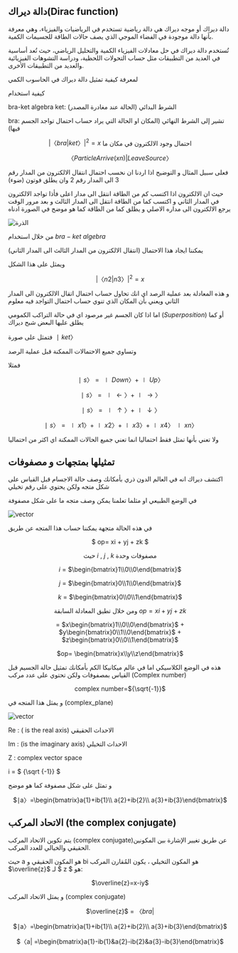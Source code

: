 
## دالة ديراك(Dirac function)


دالة ديراك أو موجه ديراك هي دالة رياضية تستخدم في الرياضيات والفيزياء، وهي معرفة بأنها دالة موجودة في الفضاء الموجي الذي يصف حالات الطاقة للجسيمات الكمية.

تُستخدم دالة ديراك في حل معادلات الفيزياء الكمية والتحليل الرياضي، حيث تُعد أساسية في العديد من التطبيقات مثل حساب التحولات اللحظية، ودراسة التشوهات الفيزيائية والعديد من التطبيقات الأخرى.

لمعرفة كيفية تمثيل دالة ديراك في الحاسوب الكمي


كيفية استخدام 

 
bra-ket algebra
ket:  الشرط البدائي (الحالة عند مغادرة المصدر)

bra: تشير إلى الشرط النهائي (المكان او الحالة التي يراد حساب احتمال تواجد الجسم فيها)

<div align="center">

 $|〈bra|ket〉|^{2}=x$
احتمال وجود الالكترون في مكان ما 

 $〈Particle Arrive (xn) | Leave Source〉$

</div>


فعلى سبيل المثال و التوضيح اذا اردنا ان نحسب احتمال انتقال الالكترون من المدار رقم 3 الى المدار رقم 2 وان يطلق فوتون (ضوء) 

حيث ان الالكترون اذا اكتسب كم من الطاقة انتقل الى مدار اعلى فأذا تواجد الالكترون في المدار الثاني و اكتسب كما من الطاقة انتقل الى المدار الثالث و بعد مرور الوقت يرجع الالكترون الى مداره الاصلي و يطلق كما من الطاقة  كما هو موضح في الصورة ادناه 


![الذرة](~/images/atom.png)

من خلال استخدام $bra-ket$  $algebra$ 

يمكننا ايجاد هذا الاحتمال (انتقال الالكترون من المدار الثالث الى المدار الثاني) 

ويمثل على هذا الشكل
<div align="center">
 

$|〈n2|n3〉| ^{2} = x$

</div>

  و هذه المعادلة  بعد عملية الرصد اي انك تحاول حساب احتمال اتقال الالكترون الى المدار الثاني ويعني بأن المكان الذي تنوي حساب احتمال التواجد فيه معلوم 

  اما اذا كان الجسم غير مرصود اي في حالة التراكب الكمومي ($Superposition$) أو كما يطلق عليها البعض شبح ديراك 

  فتمثل على صورة 
$∣ket〉$

وتساوي جميع الاحتمالات الممكنة قبل عملية الرصد

فمثلا 

<div align="center">

$∣s〉=∣Down〉+∣Up〉$

$∣s〉=∣←〉+∣→〉$

$∣s〉=∣↑〉+∣↓〉$

$∣s〉= ∣x1〉+∣x2〉+∣x3〉+∣x4〉∣xn〉$

</div>

ولا تعني بأنها تمثل فقط احتماليا انما تعني جميع الحالات الممكنة اي اكثر من احتماليا 

## تمثيلها بمتجهات و مصفوفات 

 اكتشف ديراك انه في العالم الدون ذري بأمكانك وصف حالة الاجسام قبل القياس على شكل متجه ولكن يحتوي على رقم تخيلي   


في الوضع الطبيعي او مثلما تعلمنا يمكن وصف متجه ما على شكل مصفوفة  
 
 ![vector](~/images/vector2.png)

في هذه الحالة متجهة يمكننا حساب هذا المتجه عن طريق 

<div align="center">
 

$ op= xi + yj + zk  $ 

حيث $i$ , $j$ , $k$ مصفوفات وحدة 


<!--تحويل الصورة الى صيغة رياضية   اشقر -->


$i$ = $\begin{bmatrix}1\\0\\0\end{bmatrix}$

 $j$ = $\begin{bmatrix}0\\1\\0\end{bmatrix}$

$k$ = $\begin{bmatrix}0\\0\\1\end{bmatrix}$


ومن خلال تطيق المعادلة السابقة 
$op=xi+yj+zk$




$=$ $x\begin{bmatrix}1\\0\\0\end{bmatrix}$ $+$  $y\begin{bmatrix}0\\1\\0\end{bmatrix}$ $+$  $z\begin{bmatrix}0\\0\\1\end{bmatrix}$


 $op= \begin{bmatrix}x\\y\\z\end{bmatrix}$

</div>

هذه في الوضع الكلاسيكي اما في عالم ميكانيكا الكم بأمكانك تمثيل حالة الجسيم قبل القياس بمصفوفات ولكن تحتوي على عدد مركب (Complex number)   

 <div align="center">
 
complex number=${\sqrt{-1}}$
</div>

و يمثل هذا المتجه في (complex_plane) 

 ![vector](~/images/complex_plane.png)

 Re : ( is the real axis) الاحداث الحقيقي 

 Im : (is the imaginary axis) الاحداث التخيلي

 Z  : complex vector space 

 i = $ {\sqrt {-1}} $

و تمثل على شكل مصفوفة كما هو موضح

 <div align="center">
 
 $∣a〉=\begin{bmatrix}a{1}+ib{1}\\ a{2}+ib{2}\\ a{3}+ib{3}\end{bmatrix}$

</div>



## الاتحاد المركب (the  complex conjugate)

يتم تكوين الاتحاد المركب (complex conjugate)عن طريق تغيير الإشارة بين المكونين الحقيقي والخيالي للعدد المركب. 

 <!--![the  complex conjugate](~/images/Complex_conjugate.png)-->




حيث a هو المكون الحقيقي و bi هو المكون التخيلي ، يكون المُقارن المركب $\overline{z}$ لـ $ z $ هو:

 <div align="center">

$\overline{z}=x-iy$

</div>

و يمثل الاتحاد المركب (complex conjugate) 

 <div align="center">

$\overline{z}$ = $〈bra|$


$∣a〉=\begin{bmatrix}a{1}+ib{1}\\ a{2}+ib{2}\\ a{3}+ib{3}\end{bmatrix}$



$〈a| =\begin{bmatrix}a{1}-ib{1}&a{2}-ib{2}&a{3}-ib{3}\end{bmatrix}$

</div>
 

<!-- المراجع  -->
<!-- https://en.wikipedia.org/wiki/Bra%E2%80%93ket_notation -->
<!-- https://www.mathsisfun.com/physics/bra-ket-notation.html -->
<!-- https://www.youtube.com/watch?v=iXW_zc48uVA&list=PLAWgtgLrR_ZjkyQQoOjogOQCLDixpCX3I&index=37 -->

